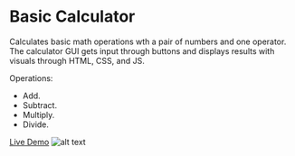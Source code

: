 # Basic Calculator
Calculates basic math operations wth a pair of numbers and one operator. The calculator GUI gets input through buttons and displays results with visuals through HTML, CSS, and JS.

Operations:
- Add.
- Subtract.
- Multiply.
- Divide.

[Live Demo](https://sarahdavis2.github.io/calculator)
![alt text](../img/calculator.png)